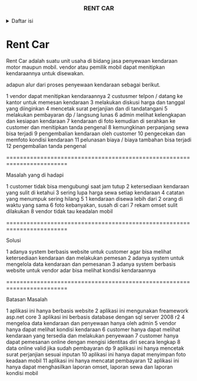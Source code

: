 <h3 align="center">RENT CAR</h3>

<!-- TABLE OF CONTENTS -->
<details>
  <summary>Daftar isi</summary>
  <ol>
    <li><a href="#latar_belakang">Latar Belakang</a></li>
    <li><a href="#masalah_yang_dihadapi">Masalah yang dihadapi</a></li>
    <li><a href="#solusi">Solusi</a></li>
    <li><a href="#batasan_masalah">Batasan Masalah</a></li>
    <li><a href="#usecase_diagram">Usecase Diagram</a></li>
    <li>
      <a href="#activity_diagram">Activity Diagram</a>
      <ul>
        <li><a href="#activity_diagram_1">Menitipkan Kendaraan</a></li>
        <li><a href="#activity_diagram_2">Melihat Laporan Kendaraan</a></li>
        <li><a href="#activity_diagram_3">Mengelola Kondisi Kendaraan</a></li>
        <li><a href="#activity_diagram_4">Melihat Ketersediaan Kendaraan</a></li>
        <li><a href="#activity_diagram_5">Menyewa Kendaraan</a></li>
        <li><a href="#activity_diagram_6">Melihat Laporan Omset</a></li>
      </ul>
    </li>
    <li><a href="#entity_relationship_diagram">Entity Relationship Diagram</a></li>
  </ol>
</details>

# Rent Car

Rent Car adalah suatu unit usaha di bidang jasa penyewaan kendaraan motor maupun mobil. 
vendor atau pemilik mobil dapat menitipkan kendaraannya untuk disewakan.

adapun alur dari proses penyewaan kendaraan sebagai berikut.

1	vendor dapat menitipkan kendaraannya
2	custusmer telpon / datang ke kantor untuk memesan kendaraan
3	melakukan diskusi harga dan tanggal yang diinginkan
4	mencetak surat perjanjian dan di tandatangani
5	melakukan pembayaran dp / langsung lunas
6	admin melihat kelengkapan dan kesiapan kendaraan
7	kendaraan di foto kemudian di serahkan ke customer dan menitipkan tanda pengenal
8	kemungkinan perpanjang sewa bisa terjadi
9	pengembalian kendaraan oleh customer
10	pengecekan dan memfoto kondisi kendaraan
11	pelunasan biaya / biaya tambahan bisa terjadi
12  pengembalian tanda pengenal

========================================================================

Masalah yang di hadapi

1	customer tidak bisa mengubungi saat jam tutup
2	ketersediaan kendaraan yang sulit di ketahui
3	sering lupa harga sewa setiap kendaraan
4	catatan yang menumpuk sering hilang
5	1 kendaraan disewa lebih dari 2 orang di waktu yang sama
6	foto kebanyakan, susah di cari
7	rekam omset sulit dilakukan
8	vendor tidak tau keadalan mobil

========================================================================

Solusi

1   adanya system berbasis website untuk customer agar bisa melihat ketersediaan kendaraan dan melakukan pemesan
2   adanya system untuk mengelola data kendaraan dan pemesanan
3   adanya system berbasis website untuk vendor adar bisa melihat kondisi kendaraannya

========================================================================

Batasan Masalah

1	aplikasi ini hanya berbasis website
2	aplikasi ini mengunakan freamework asp.net core
3	aplikasi ini berbasis database dengan sql server 2008 r2
4	mengeloa data kendaraan dan penyewaan hanya oleh admin
5   vendor hanya dapat melihat kondisi kendaraan
6	customer hanya dapat melihat kendaraan yang tersedia dan melakukan penyewaan
7	customer hanya dapat pemesanan online dengan mengisi identitas diri secara lengkap
8   data online valid jika sudah pembayaran dp
9	aplikasi ini hanya mencetak surat perjanjian sesuai inputan
10	aplikasi ini hanya dapat menyimpan foto keadaan mobil
11	aplikasi ini hanya mencatat pembayaran
12	aplikasi ini hanya dapat menghasilkan laporan omset, laporan sewa dan laporan kondisi mobil
